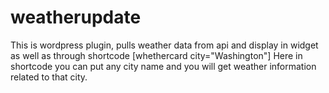 # weatherupdate
This is wordpress plugin, pulls weather data from api
and display in widget as well as through shortcode
[whethercard city="Washington"]
Here in shortcode you can put any city name and you will get weather information related to that city.
